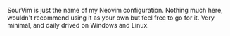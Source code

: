 SourVim is just the name of my Neovim configuration.
Nothing much here, wouldn't recommend using it as your own but feel free to go for it.
Very minimal, and daily drived on Windows and Linux.
